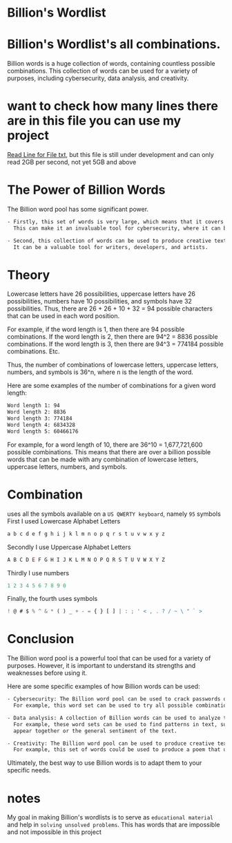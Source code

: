 # Billion's Wordlist
# Billion's Wordlist's all combinations.

Billion words is a huge collection of words, containing countless possible combinations. 
This collection of words can be used for a variety of purposes, including cybersecurity, data analysis, and creativity.

# want to check how many lines there are in this file you can use my project
[Read Line for File txt](https://github.com/GhostHol/Read-Line-txt), but this file is still under development and can only read 2GB per second, not yet 5GB and above


# The Power of Billion Words

The Billion word pool has some significant power.
```txt
- Firstly, this set of words is very large, which means that it covers a wide range of possibilities.
  This can make it an invaluable tool for cybersecurity, where it can be used to crack passwords or find patterns in data.

- Second, this collection of words can be used to produce creative texts, such as poetry, code, or scripts.
  It can be a valuable tool for writers, developers, and artists.
```

# Theory
Lowercase letters have 26 possibilities, uppercase letters have 26 possibilities, numbers have 10 possibilities, and symbols have 32 possibilities. 
Thus, there are 26 + 26 + 10 + 32 = 94 possible characters that can be used in each word position.

For example, if the word length is 1, then there are 94 possible combinations. If the word length is 2, then there are 94^2 = 8836 possible combinations. 
If the word length is 3, then there are 94^3 = 774184 possible combinations. Etc.

Thus, the number of combinations of lowercase letters, uppercase letters, numbers, and symbols is 36^n, where n is the length of the word.

Here are some examples of the number of combinations for a given word length:
```txt
Word length 1: 94
Word length 2: 8836
Word length 3: 774184
Word length 4: 6834328
Word length 5: 60466176
```
For example, for a word length of 10, there are 36^10 = 1,677,721,600 possible combinations. 
This means that there are over a billion possible words that can be made with any combination of lowercase letters, uppercase letters, numbers, and symbols.

# Combination
uses all the symbols available on a `US QWERTY keyboard`, namely `95` symbols
First I used Lowercase Alphabet Letters
```ts
a b c d e f g h i j k l m n o p q r s t u v w x y z
```

Secondly I use Uppercase Alphabet Letters
```ts
A B C D E F G H I J K L M N O P Q R S T U V W X Y Z
```

Thirdly I use numbers
```ts
1 2 3 4 5 6 7 8 9 0
```

Finally, the fourth uses symbols
```ts
! @ # $ % ^ & * ( ) _ + - = { } [ ] | : ; ' < , . ? / ~ \ " ` >
```

# Conclusion

The Billion word pool is a powerful tool that can be used for a variety of purposes. 
However, it is important to understand its strengths and weaknesses before using it.

Here are some specific examples of how Billion words can be used:
```txt
- Cybersecurity: The Billion word pool can be used to crack passwords or find patterns in data.
  For example, this word set can be used to try all possible combinations of letters, numbers, and symbols for a password.

- Data analysis: A collection of Billion words can be used to analyze text data.
  For example, these word sets can be used to find patterns in text, such as words that frequently
  appear together or the general sentiment of the text.

- Creativity: The Billion word pool can be used to produce creative text, such as poetry, code, or scripts.
  For example, this set of words could be used to produce a poem that uses all the letters of the alphabet.
```
Ultimately, the best way to use Billion words is to adapt them to your specific needs.

# notes
My goal in making Billion's wordlists is to serve as `educational material` and help in `solving unsolved problems`. 
This has words that are impossible and not impossible in this project
